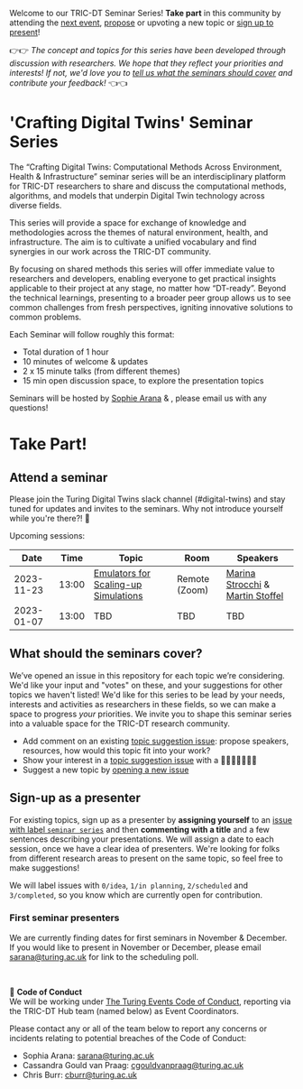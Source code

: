 Welcome to our TRIC-DT Seminar Series!
**Take part** in this community by attending the [next event](#next-events), [propose](#propose-a-topic) or upvoting a new topic or [sign up to present](#sign-up-as-a-presenter)!

👉👉 *The concept and topics for this series have been developed through discussion with researchers. We hope that they reflect your priorities and interests! If not, we'd love you to [tell us what the seminars should cover](#what-should-the-seminars-cover) and contribute your feedback!* 👈👈

# 'Crafting Digital Twins' Seminar Series

The “Crafting Digital Twins: Computational Methods Across Environment, Health & Infrastructure” seminar series will be an interdisciplinary platform for TRIC-DT researchers to share and discuss the computational methods, algorithms, and models that underpin Digital Twin technology across diverse fields. 

This series will provide a space for exchange of knowledge and methodologies across the themes of natural environment, health, and infrastructure. The aim is to cultivate a unified vocabulary and find synergies in our work across the TRIC-DT community.

By focusing on shared methods this series will offer immediate value to researchers and developers, enabling everyone to get practical insights applicable to their project at any stage, no matter how “DT-ready”. Beyond the technical learnings, presenting to a broader peer group allows us to see common challenges from fresh perspectives, igniting innovative solutions to common problems.

Each Seminar will follow roughly this format:
- Total duration of 1 hour
- 10 minutes of welcome & updates
- 2 x 15 minute talks (from different themes)
- 15 min open discussion space, to explore the presentation topics

Seminars will be hosted by [Sophie Arana](https://www.turing.ac.uk/people/dr-sophie-arana) & , please email us with any questions!

# Take Part!

## Attend a seminar
Please join the Turing Digital Twins slack channel (#digital-twins) and stay tuned for updates and invites to the seminars. Why not introduce yourself while you're there?! 👋

Upcoming sessions:

| Date       | Time  | Topic | Room   | Speakers          |
|------------|-------|-------|--------|-------------------|
| 2023-11-23 | 13:00 | [Emulators for Scaling-up Simulations](https://github.com/alan-turing-institute/tric-dt/issues/12)   | Remote (Zoom)    | [Marina Strocchi](https://kclpure.kcl.ac.uk/portal/en/persons/marina-strocchi) & [Martin Stoffel](https://www.turing.ac.uk/people/research-engineering/martin-stoffel)      |
| 2023-01-07 | 13:00 | TBD   | TBD    | TBD     |


## What should the seminars cover?
We’ve opened an issue in this repository for each topic we’re considering. We'd like your input and "votes" on these, and your suggestions for other topics we haven't listed! We'd like for this series to be lead by your needs, interests and activities as researchers in these fields, so we can make a space to progress *your* priorities. We invite you to shape this seminar series into a valuable space for the TRIC-DT research community.

- Add comment on an existing [topic suggestion issue](https://github.com/alan-turing-institute/tric-dt/issues?q=is%3Aopen+is%3Aissue+label%3A%22seminar+series%22): propose speakers, resources, how would this topic fit into your work?
- Show your interest in a [topic suggestion issue](https://github.com/alan-turing-institute/tric-dt/issues?q=is%3Aopen+is%3Aissue+label%3A%22seminar+series%22) with a 👍🏼🎉🚀👎🏼😕
- Suggest a new topic by [opening a new issue](https://github.com/alan-turing-institute/tric-dt/issues/new?assignees=&labels=0%2F+idea&projects=&template=topic-suggestion-for-tric-dt-event.md&title=%5BTopic%5D)

## Sign-up as a presenter
For existing topics, sign up as a presenter by **assigning yourself** to an [issue with label `seminar series`](https://github.com/alan-turing-institute/tric-dt/issues?q=is%3Aopen+is%3Aissue+label%3A%22seminar+series%22) and then **commenting with a title** and a few sentences describing your presentations. We will assign a date to each session, once we have a clear idea of presenters. We're looking for folks from different research areas to present on the same topic, so feel free to make suggestions!

We will label issues with `0/idea`, `1/in planning`, `2/scheduled` and `3/completed`, so you know which are currently open for contribution.

### First seminar presenters
We are currently finding dates for first seminars in November & December. If you would like to present in November or December, please email sarana@turing.ac.uk for link to the scheduling poll.



</br>

🚧 **Code of Conduct**  
We will be working under [The Turing Events Code of Conduct](https://www.turing.ac.uk/events/policies-and-guidelines), reporting via the TRIC-DT Hub team (named below) as Event Coordinators.

Please contact any or all of the team below to report any concerns or incidents relating to potential breaches of the Code of Conduct:
- Sophia  Arana: sarana@turing.ac.uk
- Cassandra Gould van Praag: cgouldvanpraag@turing.ac.uk
- Chris Burr: cburr@turing.ac.uk


